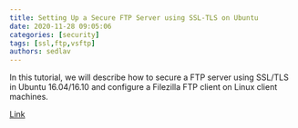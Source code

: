 ```yaml
---
title: Setting Up a Secure FTP Server using SSL-TLS on Ubuntu
date: 2020-11-28 09:05:06
categories: [security]
tags: [ssl,ftp,vsftp]
authors: sedlav
---
```


In this tutorial, we will describe how to secure a FTP server using SSL/TLS in Ubuntu 16.04/16.10 and configure a Filezilla FTP client on Linux client machines.

[Link](https://www.tecmint.com/secure-ftp-server-using-ssl-tls-on-ubuntu/)
